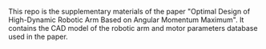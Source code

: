 This repo is the supplementary materials of the paper "Optimal Design of High-Dynamic Robotic Arm Based on Angular Momentum Maximum". It contains the CAD model of the robotic arm and motor parameters database used in the paper.
